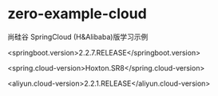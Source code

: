 # zero-example-cloud

尚硅谷 SpringCloud (H&Alibaba)版学习示例

<springboot.version>2.2.7.RELEASE</springboot.version>

<spring.cloud-version>Hoxton.SR8</spring.cloud-version>

<aliyun.cloud-version>2.2.1.RELEASE</aliyun.cloud-version>

